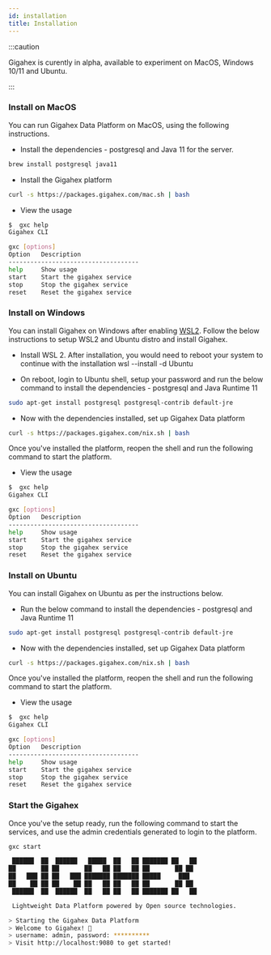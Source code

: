 ```yaml
---
id: installation
title: Installation
---
```


:::caution

Gigahex is curently in alpha, available to experiment on MacOS, Windows 10/11
and Ubuntu.

:::

### Install on MacOS

You can run Gigahex Data Platform on MacOS, using the following instructions.

- Install the dependencies - postgresql and Java 11 for the server.

```bash
brew install postgresql java11
```

- Install the Gigahex platform

```bash
curl -s https://packages.gigahex.com/mac.sh | bash
```

- View the usage

```bash
$  gxc help
Gigahex CLI

gxc [options]
Option   Description
------------------------------------
help     Show usage
start    Start the gigahex service
stop     Stop the gigahex service
reset    Reset the gigahex service
```

### Install on Windows

You can install Gigahex on Windows after enabling
[WSL2](https://docs.microsoft.com/en-us/windows/wsl/about). Follow the below
instructions to setup WSL2 and Ubuntu distro and install Gigahex.

- Install WSL 2. After installation, you would need to reboot your system to
  continue with the installation wsl --install -d Ubuntu

- On reboot, login to Ubuntu shell, setup your password and run the below
  command to install the dependencies - postgresql and Java Runtime 11

```bash
sudo apt-get install postgresql postgresql-contrib default-jre
```

- Now with the dependencies installed, set up Gigahex Data platform

```bash
curl -s https://packages.gigahex.com/nix.sh | bash
```

Once you've installed the platform, reopen the shell and run the following
command to start the platform.

- View the usage

```bash
$  gxc help
Gigahex CLI

gxc [options]
Option   Description
------------------------------------
help     Show usage
start    Start the gigahex service
stop     Stop the gigahex service
reset    Reset the gigahex service
```

### Install on Ubuntu

You can install Gigahex on Ubuntu as per the instructions below.

- Run the below command to install the dependencies - postgresql and Java
  Runtime 11

```bash
sudo apt-get install postgresql postgresql-contrib default-jre
```

- Now with the dependencies installed, set up Gigahex Data platform

```bash
curl -s https://packages.gigahex.com/nix.sh | bash
```

Once you've installed the platform, reopen the shell and run the following
command to start the platform.

- View the usage

```bash
$  gxc help
Gigahex CLI

gxc [options]
Option   Description
------------------------------------
help     Show usage
start    Start the gigahex service
stop     Stop the gigahex service
reset    Reset the gigahex service
```

### Start the Gigahex

Once you've the setup ready, run the following command to start the services,
and use the admin credentials generated to login to the platform.

```bash
gxc start

 ██████  ██  ██████   █████  ██   ██ ███████ ██   ██
██       ██ ██       ██   ██ ██   ██ ██       ██ ██
██   ███ ██ ██   ███ ███████ ███████ █████     ███
██    ██ ██ ██    ██ ██   ██ ██   ██ ██       ██ ██
 ██████  ██  ██████  ██   ██ ██   ██ ███████ ██   ██

 Lightweight Data Platform powered by Open source technologies.

> Starting the Gigahex Data Platform
> Welcome to Gigahex! 👋
> username: admin, password: **********
> Visit http://localhost:9080 to get started!
```
